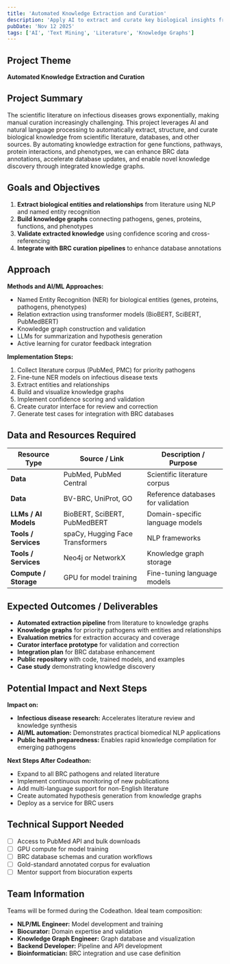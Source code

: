 ```yaml
---
title: 'Automated Knowledge Extraction and Curation'
description: 'Apply AI to extract and curate key biological insights from literature and other sources'
pubDate: 'Nov 12 2025'
tags: ['AI', 'Text Mining', 'Literature', 'Knowledge Graphs']
---
```


## Project Theme

**Automated Knowledge Extraction and Curation**

## Project Summary

The scientific literature on infectious diseases grows exponentially, making manual curation increasingly challenging. This project leverages AI and natural language processing to automatically extract, structure, and curate biological knowledge from scientific literature, databases, and other sources. By automating knowledge extraction for gene functions, pathways, protein interactions, and phenotypes, we can enhance BRC data annotations, accelerate database updates, and enable novel knowledge discovery through integrated knowledge graphs.

## Goals and Objectives

1. **Extract biological entities and relationships** from literature using NLP and named entity recognition
2. **Build knowledge graphs** connecting pathogens, genes, proteins, functions, and phenotypes
3. **Validate extracted knowledge** using confidence scoring and cross-referencing
4. **Integrate with BRC curation pipelines** to enhance database annotations

## Approach

**Methods and AI/ML Approaches:**
- Named Entity Recognition (NER) for biological entities (genes, proteins, pathogens, phenotypes)
- Relation extraction using transformer models (BioBERT, SciBERT, PubMedBERT)
- Knowledge graph construction and validation
- LLMs for summarization and hypothesis generation
- Active learning for curator feedback integration

**Implementation Steps:**
1. Collect literature corpus (PubMed, PMC) for priority pathogens
2. Fine-tune NER models on infectious disease texts
3. Extract entities and relationships
4. Build and visualize knowledge graphs
5. Implement confidence scoring and validation
6. Create curator interface for review and correction
7. Generate test cases for integration with BRC databases

## Data and Resources Required

| Resource Type | Source / Link | Description / Purpose |
|---------------|---------------|----------------------|
| **Data** | PubMed, PubMed Central | Scientific literature corpus |
| **Data** | BV-BRC, UniProt, GO | Reference databases for validation |
| **LLMs / AI Models** | BioBERT, SciBERT, PubMedBERT | Domain-specific language models |
| **Tools / Services** | spaCy, Hugging Face Transformers | NLP frameworks |
| **Tools / Services** | Neo4j or NetworkX | Knowledge graph storage |
| **Compute / Storage** | GPU for model training | Fine-tuning language models |

## Expected Outcomes / Deliverables

- **Automated extraction pipeline** from literature to knowledge graphs
- **Knowledge graphs** for priority pathogens with entities and relationships
- **Evaluation metrics** for extraction accuracy and coverage
- **Curator interface prototype** for validation and correction
- **Integration plan** for BRC database enhancement
- **Public repository** with code, trained models, and examples
- **Case study** demonstrating knowledge discovery

## Potential Impact and Next Steps

**Impact on:**
- **Infectious disease research:** Accelerates literature review and knowledge synthesis
- **AI/ML automation:** Demonstrates practical biomedical NLP applications
- **Public health preparedness:** Enables rapid knowledge compilation for emerging pathogens

**Next Steps After Codeathon:**
- Expand to all BRC pathogens and related literature
- Implement continuous monitoring of new publications
- Add multi-language support for non-English literature
- Create automated hypothesis generation from knowledge graphs
- Deploy as a service for BRC users

## Technical Support Needed

- [ ] Access to PubMed API and bulk downloads
- [ ] GPU compute for model training
- [ ] BRC database schemas and curation workflows
- [ ] Gold-standard annotated corpus for evaluation
- [ ] Mentor support from biocuration experts

## Team Information

Teams will be formed during the Codeathon. Ideal team composition:

- **NLP/ML Engineer:** Model development and training
- **Biocurator:** Domain expertise and validation
- **Knowledge Graph Engineer:** Graph database and visualization
- **Backend Developer:** Pipeline and API development
- **Bioinformatician:** BRC integration and use case definition
